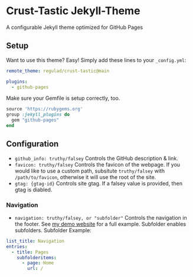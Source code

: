 # Crust-Tastic Jekyll-Theme
A configurable Jekyll theme optimized for GitHub Pages

## Setup
Want to use this theme? Easy! Simply add these lines to your `_config.yml`:
```yaml
remote_theme: regulad/crust-tastic@main

plugins:
  - github-pages
```

Make sure your Gemfile is setup correctly, too.
```ruby
source 'https://rubygems.org'
group :jekyll_plugins do
  gem "github-pages"
end
```

## Configuration

* `github_info: truthy/falsey` Controls the GitHub description & link.
* `favicon: truthy/falsey` Controls the favicon of the webpage. If you would like to use a custom path, subsitute `truthy/falsey` with `/path/to/favicon`, otherwise it will use the root of the site.
* `gtag: {gtag-id}` Controls site gtag. If a falsey value is provided, then gtag is diabled.

### Navigation
* `navigation: truthy/falsey, or "subfolder"` Controls the navigation in the footer. See [my demo website](https://regulad.xyz/crust-tastic/) for a full example. Subfolder enables subfolders.
Subfolder Example:
```yaml
list_title: Navigation
entries:
  - title: Pages
    subfolderitems:
      - page: Home
        url: /
```

